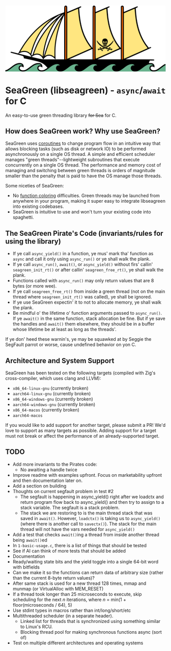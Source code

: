 ![SeaGreen Pirate Ship Icon](/seagreen-pirate-ship-icon.svg)

# SeaGreen (libseagreen) - `async`/`await` for C

An easy-to-use green threading library ~~for Sea~~ for C.

## How does SeaGreen work? Why use SeaGreen?

SeaGreen uses [coroutines](https://en.wikipedia.org/wiki/Coroutine) to change program flow in an intuitive way that allows blocking tasks (such as disk or network IO) to be performed asynchronously on a single OS thread. A simple and efficient scheduler manages "green threads"--lightweight subroutines that execute concurrently on a single OS thread. The performance and memory cost of managing and switching between green threads is orders of magnitude smaller than the penalty that is paid to have the OS manage those threads.

Some niceties of SeaGreen:

* No [function coloring](https://journal.stuffwithstuff.com/2015/02/01/what-color-is-your-function/) difficulties. Green threads may be launched from anywhere in your program, making it super easy to integrate libseagreen into existing codebases.
* SeaGreen is intuitive to use and won't turn your existing code into spaghetti.

## The SeaGreen Pirate's Code (invariants/rules for using the library)

* If ye call `async_yield()` in a function, ye mus' mark tha' function as `async` and call it only using `async_run()` or ye shall walk the plank.
* If ye call `async_run()`, `await()`, or `async_yield()` without firs' callin' `seagreen_init_rt()` or after callin' `seagreen_free_rt()`, ye shall walk the plank.
* Functions called with `async_run()` may only return values that are 8 bytes (or more wee).
* If ye call `seagreen_free_rt()` from inside a green thread (not on the main thread where `seagreen_init_rt()` was called), ye shall be ignored.
* If ye use SeaGreen expectin' it to not to allocate memory, ye shall walk the plank.
* Be mindful o' the lifetime o' function arguments passed to `async_run()`. If ye `await()` in the same function, stack allocation be fine. But if ye save the handles and `await()` them elsewhere, they should be in a buffer whose lifetime be at least as long as the threads'.

If ye don' heed these warnin's, ye may be squawked at by Seggie the SegFault parrot or worse, cause undefined behavior on yon C.

## Architecture and System Support

SeaGreen has been tested on the following targets (compiled with Zig's cross-compiler, which uses clang and LLVM):

* `x86_64-linux-gnu` (currently broken)
* `aarch64-linux-gnu` (currently broken)
* `x86_64-windows-gnu` (currently broken)
* `aarch64-windows-gnu` (currently broken)
* `x86_64-macos` (currently broken)
* `aarch64-macos`

If you would like to add support for another target, please submit a PR! We'd love to support as many targets as possible. Adding support for a target must not break or affect the performance of an already-supported target.

## TODO

* Add more invariants to the Pirates code:
  - No awaiting a handle twice
* Improve readme with examples upfront. Focus on marketability upfront and then documentation later on.
* Add a section on building
* Thoughts on current segfault problem in test #2
  - The segfault is happening in async_yield() right after we loadctx and return program flow back to async_yield() and then try to assign to a stack variable. The segfault is a stack problem.
  - The stack we are restoring to is the main thread stack that was saved in `await()`. However, `loadctx()` is taking us to `async_yield()` (where there is another call to `savectx()`). The stack for the main thread will not have the vars needed for `async_yield()`
* Add a test that checks `await()`ing a thread from inside another thread being `await()`ed
* In `1-basic-usage.c`, there is a list of things that should be tested
* See if AI can think of more tests that should be added
* Documentation
* Ready/waiting state bits and the yield toggle into a single 64-bit word with bitfields
* Can we make it so the functions can return data of arbitrary size (rather than the current 8-byte return values)?
* After same stack is used for a new thread 128 times, mmap and munmap (or VirtualAlloc with MEM_RESET)
* If a thread took longer than 25 microseconds to execute, skip scheduling for the next *n* iterations, where *n* = min(1 + floor(microseconds / 64), 5)
* Use stdint types in macros rather than int/long/short/etc
* Multithreaded scheduler (in a separate header).
  - Linked list for threads that is synchronized using something similar to Linux's RCU.
  - Blocking thread pool for making synchronous functions async (sort of)
* Test on multiple different architectures and operating systems
